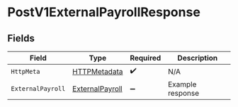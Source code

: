 # PostV1ExternalPayrollResponse


## Fields

| Field                                                         | Type                                                          | Required                                                      | Description                                                   |
| ------------------------------------------------------------- | ------------------------------------------------------------- | ------------------------------------------------------------- | ------------------------------------------------------------- |
| `HttpMeta`                                                    | [HTTPMetadata](../../Models/Components/HTTPMetadata.md)       | :heavy_check_mark:                                            | N/A                                                           |
| `ExternalPayroll`                                             | [ExternalPayroll](../../Models/Components/ExternalPayroll.md) | :heavy_minus_sign:                                            | Example response                                              |